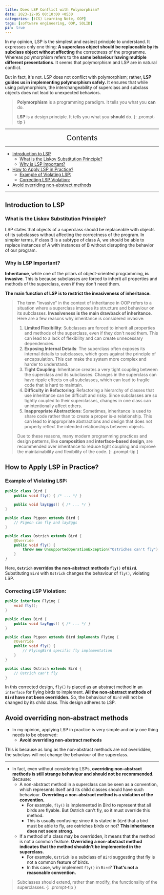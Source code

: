 ```yaml
---
title: Does LSP Conflict with Polymorphism?
date: 2023-12-05 00:10:00 +0530
categories: [(CS) Learning Note, OOP]
tags: [software engineering, OOP, SOLID]
pin: true
---
```


In my opinion, LSP is the simplest and easiest principle to understand. It expresses only one thing: **A superclass object should be replaceable by its subclass object without affecting** the correctness of the programme. Whereas polymorphism refers to the **same behaviour having multiple different presentations**. It seems that polymorphism and LSP are in natural conflict.

But in fact, it's not. LSP does not conflict with polymorphism; rather, **LSP guides us in implementing polymorphism safely.** It ensures that while using polymorphism, the interchangeability of superclass and subclass objects does not lead to unexpected behaviors.

> **Polymorphism** is a programming paradigm. It tells you what you **can** do.
>
> **LSP** is a design principle. It tells you what you **should** do.
{: .prompt-tip }

---
<center><font size='5'> Contents </font></center>

---

<!-- TOC -->
  * [Introduction to LSP](#introduction-to-lsp)
    * [What is the Liskov Substitution Principle?](#what-is-the-liskov-substitution-principle)
    * [Why is LSP Important?](#why-is-lsp-important)
  * [How to Apply LSP in Practice?](#how-to-apply-lsp-in-practice)
    * [Example of Violating LSP:](#example-of-violating-lsp)
    * [Correcting LSP Violation:](#correcting-lsp-violation)
  * [Avoid overriding non-abstract methods](#avoid-overriding-non-abstract-methods)
<!-- TOC -->

---

## Introduction to LSP

### What is the Liskov Substitution Principle?

LSP states that objects of a superclass should be replaceable with objects of its subclasses without affecting the correctness of the program. In simpler terms, if class B is a subtype of class A, we should be able to replace instances of A with instances of B without disrupting the behavior of our program.

### Why is LSP Important?

**Inheritance**, while one of the pillars of object-oriented programming, **is invasive**. This is because subclasses are forced to inherit all properties and methods of the superclass, even if they don't need them.

**The main function of LSP is to restrict the invasiveness of inheritance.**

> The term "invasive" in the context of inheritance in OOP refers to a situation where a superclass imposes its structure and behaviour on its subclasses. **Invasiveness is the main drawback of inheritance**. Here are a few reasons why inheritance is considered invasive:
> 
> 1. **Limited Flexibility**: Subclasses are forced to inherit all properties and methods of the superclass, even if they don't need them. This can lead to a lack of flexibility and can create unnecessary dependencies.
> 2. **Exposing Internal Details**: The superclass often exposes its internal details to subclasses, which goes against the principle of encapsulation. This can make the system more complex and harder to understand.
> 3. **Tight Coupling**: Inheritance creates a very tight coupling between the superclass and its subclasses. Changes in the superclass can have ripple effects on all subclasses, which can lead to fragile code that is hard to maintain.
> 4. **Difficulty in Refactoring**: Refactoring a hierarchy of classes that use inheritance can be difficult and risky. Since subclasses are so tightly coupled to their superclasses, changes in one class can unintentionally affect others.
> 5. **Inappropriate Abstractions**: Sometimes, inheritance is used to share code rather than to create a proper is-a relationship. This can lead to inappropriate abstractions and design that does not properly reflect the intended relationships between objects.
> 
> Due to these reasons, many modern programming practices and design patterns, like **composition** and **interface-based design**, are recommended over inheritance to reduce tight coupling and improve the maintainability and flexibility of the code.
{: .prompt-tip }

## How to Apply LSP in Practice?

### Example of Violating LSP:

```java
public class Bird {
    public void fly() { /* ... */ }
    
    public void layEggs() { /* ... */ }
}

public class Pigeon extends Bird {
    // Pigeon can fly and layEggs
}

public class Ostrich extends Bird {
    @Override
    public void fly() {
        throw new UnsupportedOperationException("Ostriches can't fly"); // Ostrich can't fly
    }
}
```

Here, **`Ostrich` overrides the non-abstract methods `fly()` of `Bird`.** Substituting `Bird` with `Ostrich` changes the behaviour of `fly()`, violating LSP.

### Correcting LSP Violation:

```java
public interface Flying {
    void fly();
}

public class Bird {
    public void layEggs() { /* ... */ }
}

public class Pigeon extends Bird implements Flying {
    @Override
    public void fly() {
        // FlyingBird specific fly implementation
    }
}

public class Ostrich extends Bird {
    // Ostrich can't fly
}
```

In this corrected design, `fly()` is placed as an abstract method in an `interface` for flying birds to implement. **All the non-abstract methods of `Bird` have not been overridden.** So, the behaviour of `Bird` will not be changed by its child class. This design adheres to LSP.

## Avoid overriding non-abstract methods

- In my opinion, applying LSP in practice is very simple and only one thing needs to be observed:
  - **Avoid overriding non-abstract methods**

This is because as long as the non-abstract methods are not overridden, the subclass will not change the behaviour of the superclass.

---

- In fact, even without considering LSPs, **overriding non-abstract methods is still strange behaviour and should not be recommended**. Because:
  - A non-abstract method in a superclass can be seen as a convention, which represents itself and its child classes should have such behaviour. **Overriding a non-abstract method is a violation of the convention.**
    - For example, `fly()` is implemented in Bird to represent that all birds are flyable. But Ostrich can't fly, so it must override this method.
    - This is usually confusing: since it is stated in `Bird` that a bird must be able to fly, are ostriches birds or not? **This inheritance does not seem strong.**
  - If a method of a class may be overridden, it means that the method is not a common feature. **Overriding a non-abstract method indicates that the method shouldn't be implemented in the superclass.**
    - For example, `Ostrich` is a subclass of `Bird` suggesting that fly is not a common feature of birds.
    - In this case, why implement `fly()` in `Bird`? **That's not a reasonable convention.**

> Subclasses should extend, rather than modify, the functionality of the superclasses.
{: .prompt-tip }




